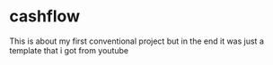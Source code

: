 # cashflow
This is about my first conventional project but in the end it was just a template that i got from youtube
